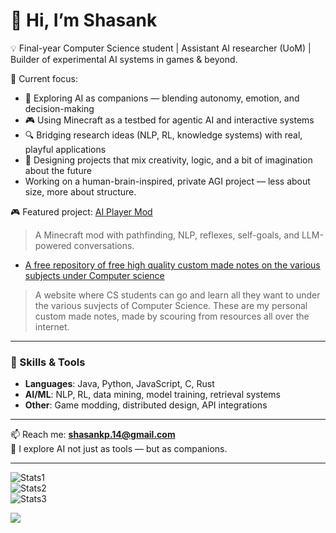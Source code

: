 # 👋 Hi, I’m Shasank  

💡 Final-year Computer Science student | Assistant AI researcher (UoM) | Builder of experimental AI systems in games & beyond.  

🚀 Current focus:  
- 🤖 Exploring AI as companions — blending autonomy, emotion, and decision-making  
- 🎮 Using Minecraft as a testbed for agentic AI and interactive systems  
- 🔍 Bridging research ideas (NLP, RL, knowledge systems) with real, playful applications  
- 🌌 Designing projects that mix creativity, logic, and a bit of imagination about the future  
- Working on a human-brain-inspired, private AGI project — less about size, more about structure.  

🎮 Featured project: [AI Player Mod](https://github.com/shasankp000/AI-Player)  
> A Minecraft mod with pathfinding, NLP, reflexes, self-goals, and LLM-powered conversations.  

- [A free repository of free high quality custom made notes on the various subjects under Computer science](https://cse-engineering-notes.netlify.app/)
> A website where CS students can go and learn all they want to under the various suvjects of Computer Science. These are my personal custom made notes, made by scouring from resources all over the internet.

---

### 🔧 Skills & Tools  
- **Languages**: Java, Python, JavaScript, C, Rust  
- **AI/ML**: NLP, RL, data mining, model training, retrieval systems  
- **Other**: Game modding, distributed design, API integrations  

---

📫 Reach me: **shasankp.14@gmail.com**  
🌌 I explore AI not just as tools — but as companions.  

---

![Stats1](https://github-readme-stats.vercel.app/api?username=shasankp000&theme=tokyonight&show_icons=true&hide_border=true&count_private=true)  
![Stats2](https://github-readme-stats.vercel.app/api/top-langs/?username=shasankp000&theme=tokyonight&show_icons=true&hide_border=true&layout=compact)  
![Stats3](https://github-readme-streak-stats.herokuapp.com/?user=shasankp000&theme=tokyonight&hide_border=true)  

[![](https://visitcount.itsvg.in/api?id=shasankp000&label=Profile%20Views&color=0&icon=0&pretty=false)](https://visitcount.itsvg.in)  
